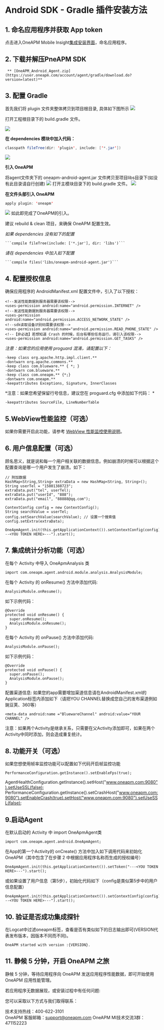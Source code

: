 # Android SDK - Gradle 插件安装方法


## 1. 命名应用程序并获取 App token

  点击进入OneAPM Mobile Insight[集成安装界面](https://mi.oneapm.com/mobile/app/setup#/)，命名应用程序。

## 2. 下载并解压PneAPM SDK

     ** [OneAPM_Android_Agent.zip](https://user.oneapm.com/account/agent/gradle/download.do?version=latest)**
## 3. 配置 Gradle
首先我们将 plugin 文件夹整体拷贝到项目根目录, 具体如下图所示
![](A113.jpg)

打开工程根目录下的 build.gradle 文件。

  ![](A114.jpg)

**在 dependencies 模块中加入代码：**

```java
classpath fileTree(dir: 'plugin', include: ['*.jar'])
```

![](A115.jpg)

**引入 OneAPM**

将agent文件夹下的 oneapm-android-agent.jar 文件拷贝至项目libs目录下(如没有此目录请自行创建)
![](A116.jpg)
打开主模块目录下的 build.gradle 文件。
![](A117.jpg)

**在文件头部引入 OneAPM**

```java
apply plugin: 'oneapm'
```
![](A118.jpg)
如此即完成了OneAPM的引入。

建议 rebuild & clean 项目，来确保 OneAPM 配置生效。

*如果 dependencies 没有如下的配置*

    ```compile fileTree(include: ['*.jar'], dir: 'libs')```

*请在 dependencies 中加入如下配置*

    ```compile files('libs/oneapm-android-agent.jar')```



## 4. 配置授权信息

确保应用程序的 AndroidManifest.xml 配置文件中，引入了以下授权：

```
<!--发送性能数据到服务器需要该权限--> 
<uses-permission android:name="android.permission.INTERNET" /> 
<!--发送性能数据到服务器需要该权限--> 
<uses-permission android:name="android.permission.ACCESS_NETWORK_STATE" /> 
<!--sdk读取设备识别码需要该权限--> 
<uses-permission android:name="android.permission.READ_PHONE_STATE" /> 
<!--【非必选】若想知道 Crash 的时候，后台有哪些任务运行，请引入该权限--> 
<uses-permission android:name="android.permission.GET_TASKS" />
```
*注意：如果您的应用使用 proguard 混淆，请配置以下：*

```
-keep class org.apache.http.impl.client.** 
-dontwarn org.apache.commons.** 
-keep class com.blueware.** { *; } 
-dontwarn com.blueware.** 
-keep class com.oneapm.** {*;} 
-dontwarn com.oneapm.** 
-keepattributes Exceptions, Signature, InnerClasses
```

*注意：如果您希望保留行号信息，建议您在 proguard.cfg 中添加如下代码：
*
```
-keepattributes SourceFile, LineNumberTable
```
## 5.WebView性能监控（可选）
如果你需要开启此功能，请参考 [WebView 性能监控使用说明](https://oneapm.kf5.com/posts/view/id/45662/from/draft)。

## 6. 用户信息配置（可选）
顾名思义，就是说和每一个用户相关联的数据信息。例如崩溃的时候可以根据这个配置查询是哪一个用户发生了崩溃。如下：

```
// 附加数据 
HashMap<String,String> extraData = new HashMap<String, String>(); 
String userTel = "15801388723"; 
extraData.put("tel", userTel); 
extraData.put("userId", "888"); 
extraData.put("email", "88888@qq.com"); 

ContextConfig config = new ContextConfig(); 
String searchValue = userTel; 
config.setSearchValue(searchValue); // 设置一个搜索值 
config.setExtra(extraData); 

OneApmAgent.init(this.getApplicationContext()).setContextConfig(config).setToken("---<YOU TOKEN HERE>---").start(); 
```
## 7. 集成统计分析功能（可选）
在每个 Activity 中导入 OneApmAnalysis 类
``` 
import com.oneapm.agent.android.module.analysis.AnalysisModule; 
```
在每个 Activity 的 onResume() 方法中添加代码:
```
AnalysisModule.onResume();
```
如下示例代码：
```
@Override
protected void onResume() {
  super.onResume();
  AnalysisModule.onResume();
}
```
在每个 Activity 的 onPause() 方法中添加代码:
```
AnalysisModule.onPause();
```
如下示例代码：
```
@Override
protected void onPause() {
  super.onPause(); 
  AnalysisModule.onPause();
}
```
配置渠道信息:
如果您的app需要增加渠道信息请在AndroidManifest.xml的Application标签内添加如下（请把YOU CHANNEL替换成您自己的发布渠道例如豌豆荚、360等）
```
<meta-data android:name ="BluewareChannel" android:value="YOUR CHANNEL" />
```
注意：如果两个Activity是继承关系，只需要在父Activity添加即可，如果在两个Activity中同时添加，则会造成重复统计。
## 8. 功能开关（可选）

如果您想使用帧率监控功能可以配置如下代码开启帧监控功能

```
PerformanceConfiguration.getInstance().setEnableFps(true);
```

AgentHealthConfiguration.getInstance().setHost("www.oneapm.com:9080").setUseSSL(false);
		PerformanceConfiguration.getInstance().setCrashHost("www.oneapm.com:9080").setEnableCrash(true).setHost("www.oneapm.com:9080").setUseSSL(false);

## 9.启动Agent

在默认启动的 Activity 中 import OneApmAgent类
```
import com.oneapm.agent.android.OneApmAgent;
```
在App的第一个Activity的 onCreate() 方法中加入如下调用代码来初始化 OneAPM（其中包含了在步骤 2 中根据应用程序名称而生成的授权编号）
```
OneApmAgent.init(this.getApplicationContext()).setToken("---<YOU TOKEN HERE>---").start();
```
或如果设置了用户信息（第5步），初始化代码如下（config是类似第5步中的用户信息配置）

```
OneApmAgent.init(this.getApplicationContext()).setContextConfig(config).setToken("---<YOU TOKEN HERE>---").start();

```
## 10. 验证是否成功集成探针
在Logcat中过滤oneapm标签，查看是否有类似如下的日志输出即可(VERSION代表发布版本，因版本不同而不同)。

```
OneAPM started with version :{VERSION}.

```
## 11. 静候 5 分钟，开启 OneAPM 之旅

静候 5 分钟，等待应用程序向 OneAPM 发送应用程序性能数据，即可开始使用 OneAPM 应用性能管理。

若应用程序无数据展现，或安装过程中有任何问题:

您可以采取以下方式与我们取得联系：

技术支持热线：400-622-3101    
OneAPM 客服邮箱：support@oneapm.com
OneAPM MI技术交流3群：471152223